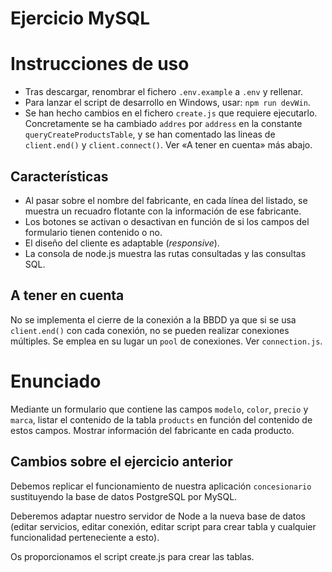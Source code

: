 # Ejercicio MySQL

# Instrucciones de uso

* Tras descargar, renombrar el fichero `.env.example` a `.env` y rellenar.
* Para lanzar el script de desarrollo en Windows, usar: `npm run devWin`.
* Se han hecho cambios en el fichero `create.js` que requiere ejecutarlo.
  Concretamente se ha cambiado `addres` por `address` en la constante
  `queryCreateProductsTable`, y se han comentado las lineas de `client.end()`
  y `client.connect()`. Ver «A tener en cuenta» más abajo.

## Características

* Al pasar sobre el nombre del fabricante, en cada línea del listado, se muestra
  un recuadro flotante con la información de ese fabricante.
* Los botones se activan o desactivan en función de si los campos del formulario
  tienen contenido o no.
* El diseño del cliente es adaptable (_responsive_).
* La consola de node.js muestra las rutas consultadas y las consultas SQL.

## A tener en cuenta

No se implementa el cierre de la conexión a la BBDD ya que si se usa
`client.end()` con cada conexión, no se pueden realizar conexiones múltiples.
Se emplea en su lugar un `pool` de conexiones. Ver `connection.js`. 

# Enunciado

Mediante un formulario que contiene las campos `modelo`, `color`, `precio` y
`marca`, listar el contenido de la tabla `products` en función del contenido
de estos campos. Mostrar información del fabricante en cada producto. 

## Cambios sobre el ejercicio anterior

Debemos replicar el funcionamiento de nuestra aplicación `concesionario`
sustituyendo la base de datos PostgreSQL por MySQL.

Deberemos adaptar nuestro servidor de Node a la nueva base de datos (editar
servicios, editar conexión, editar script para crear tabla y cualquier
funcionalidad perteneciente a esto).

Os proporcionamos el script create.js para crear las tablas.